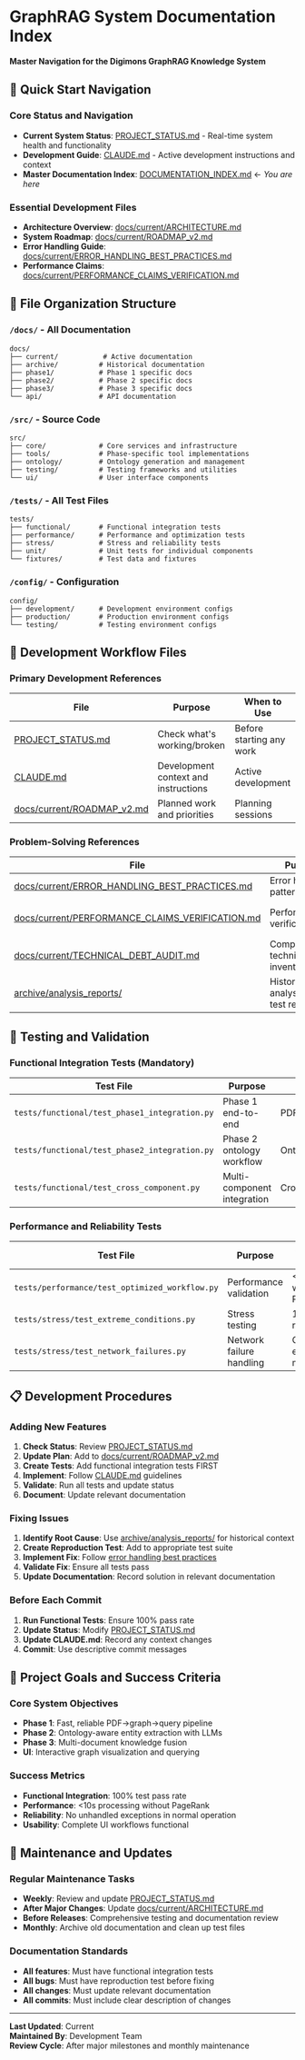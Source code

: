 # GraphRAG System Documentation Index

**Master Navigation for the Digimons GraphRAG Knowledge System**

## 🎯 Quick Start Navigation

### Core Status and Navigation
- **Current System Status**: [PROJECT_STATUS.md](./PROJECT_STATUS.md) - Real-time system health and functionality
- **Development Guide**: [CLAUDE.md](./CLAUDE.md) - Active development instructions and context
- **Master Documentation Index**: [DOCUMENTATION_INDEX.md](./DOCUMENTATION_INDEX.md) ← *You are here*

### Essential Development Files
- **Architecture Overview**: [docs/current/ARCHITECTURE.md](./docs/current/ARCHITECTURE.md)
- **System Roadmap**: [docs/current/ROADMAP_v2.md](./docs/current/ROADMAP_v2.md)
- **Error Handling Guide**: [docs/current/ERROR_HANDLING_BEST_PRACTICES.md](./docs/current/ERROR_HANDLING_BEST_PRACTICES.md)
- **Performance Claims**: [docs/current/PERFORMANCE_CLAIMS_VERIFICATION.md](./docs/current/PERFORMANCE_CLAIMS_VERIFICATION.md)

## 📁 File Organization Structure

### `/docs/` - All Documentation
```
docs/
├── current/           # Active documentation
├── archive/          # Historical documentation
├── phase1/           # Phase 1 specific docs
├── phase2/           # Phase 2 specific docs
├── phase3/           # Phase 3 specific docs
└── api/              # API documentation
```

### `/src/` - Source Code
```
src/
├── core/             # Core services and infrastructure
├── tools/            # Phase-specific tool implementations
├── ontology/         # Ontology generation and management
├── testing/          # Testing frameworks and utilities
└── ui/               # User interface components
```

### `/tests/` - All Test Files
```
tests/
├── functional/       # Functional integration tests
├── performance/      # Performance and optimization tests
├── stress/           # Stress and reliability tests
├── unit/             # Unit tests for individual components
└── fixtures/         # Test data and fixtures
```

### `/config/` - Configuration
```
config/
├── development/      # Development environment configs
├── production/       # Production environment configs
└── testing/          # Testing environment configs
```

## 🔧 Development Workflow Files

### Primary Development References
| File | Purpose | When to Use |
|------|---------|-------------|
| [PROJECT_STATUS.md](./PROJECT_STATUS.md) | Check what's working/broken | Before starting any work |
| [CLAUDE.md](./CLAUDE.md) | Development context and instructions | Active development |
| [docs/current/ROADMAP_v2.md](./docs/current/ROADMAP_v2.md) | Planned work and priorities | Planning sessions |

### Problem-Solving References
| File | Purpose | When to Use |
|------|---------|-------------|
| [docs/current/ERROR_HANDLING_BEST_PRACTICES.md](./docs/current/ERROR_HANDLING_BEST_PRACTICES.md) | Error handling patterns | Implementing error handling |
| [docs/current/PERFORMANCE_CLAIMS_VERIFICATION.md](./docs/current/PERFORMANCE_CLAIMS_VERIFICATION.md) | Performance verification | Validating performance claims |
| [docs/current/TECHNICAL_DEBT_AUDIT.md](./docs/current/TECHNICAL_DEBT_AUDIT.md) | Comprehensive technical debt inventory | Before refactoring, planning work |
| [archive/analysis_reports/](./archive/analysis_reports/) | Historical analysis and test reports | Troubleshooting reference |

## 🧪 Testing and Validation

### Functional Integration Tests (Mandatory)
| Test File | Purpose | Success Criteria |
|-----------|---------|-----------------|
| `tests/functional/test_phase1_integration.py` | Phase 1 end-to-end | PDF→entities→graph→query |
| `tests/functional/test_phase2_integration.py` | Phase 2 ontology workflow | Ontology-aware extraction |
| `tests/functional/test_cross_component.py` | Multi-component integration | Cross-phase data flow |

### Performance and Reliability Tests
| Test File | Purpose | Success Criteria |
|-----------|---------|-----------------|
| `tests/performance/test_optimized_workflow.py` | Performance validation | <10s without PageRank |
| `tests/stress/test_extreme_conditions.py` | Stress testing | 100% reliability |
| `tests/stress/test_network_failures.py` | Network failure handling | Clear error messages |

## 📋 Development Procedures

### Adding New Features
1. **Check Status**: Review [PROJECT_STATUS.md](./PROJECT_STATUS.md)
2. **Update Plan**: Add to [docs/current/ROADMAP_v2.md](./docs/current/ROADMAP_v2.md)
3. **Create Tests**: Add functional integration tests FIRST
4. **Implement**: Follow [CLAUDE.md](./CLAUDE.md) guidelines
5. **Validate**: Run all tests and update status
6. **Document**: Update relevant documentation

### Fixing Issues
1. **Identify Root Cause**: Use [archive/analysis_reports/](./archive/analysis_reports/) for historical context
2. **Create Reproduction Test**: Add to appropriate test suite
3. **Implement Fix**: Follow [error handling best practices](./docs/current/ERROR_HANDLING_BEST_PRACTICES.md)
4. **Validate Fix**: Ensure all tests pass
5. **Update Documentation**: Record solution in relevant documentation

### Before Each Commit
1. **Run Functional Tests**: Ensure 100% pass rate
2. **Update Status**: Modify [PROJECT_STATUS.md](./PROJECT_STATUS.md)
3. **Update CLAUDE.md**: Record any context changes
4. **Commit**: Use descriptive commit messages

## 🎯 Project Goals and Success Criteria

### Core System Objectives
- **Phase 1**: Fast, reliable PDF→graph→query pipeline
- **Phase 2**: Ontology-aware entity extraction with LLMs
- **Phase 3**: Multi-document knowledge fusion
- **UI**: Interactive graph visualization and querying

### Success Metrics
- **Functional Integration**: 100% test pass rate
- **Performance**: <10s processing without PageRank
- **Reliability**: No unhandled exceptions in normal operation
- **Usability**: Complete UI workflows functional

## 🔄 Maintenance and Updates

### Regular Maintenance Tasks
- **Weekly**: Review and update [PROJECT_STATUS.md](./PROJECT_STATUS.md)
- **After Major Changes**: Update [docs/current/ARCHITECTURE.md](./docs/current/ARCHITECTURE.md)
- **Before Releases**: Comprehensive testing and documentation review
- **Monthly**: Archive old documentation and clean up test files

### Documentation Standards
- **All features**: Must have functional integration tests
- **All bugs**: Must have reproduction test before fixing
- **All changes**: Must update relevant documentation
- **All commits**: Must include clear description of changes

---

**Last Updated**: Current  
**Maintained By**: Development Team  
**Review Cycle**: After major milestones and monthly maintenance